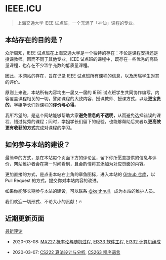# IEEE.ICU

> 上海交通大学 IEEE 试点班，一个充满了「神仙」课程的专业。

## 本站存在的目的是？

众所周知，IEEE 试点班在上海交通大学是一个独特的存在：不论是课程安排还是授课教师。因而不同于其他专业，IEEE 试点班的课程中，既存在一些优秀的高质量课程，也存在不少滥竽充数的低质量课程。

因此，本网站的存在，旨在记录 IEEE 试点班所有课程的信息，以及历届学生对其的评价。

原则上来说，本站所有内容均由一届又一届的 IEEE 试点班学生共同协作编写，内容覆盖课程相关的一切，譬如课程的大致内容、授课教师、授课方式，以及**更宝贵的**，学姐学长们对课程的**评价与心得**。

我所希望的，是这个网站能够帮助大家**避免信息的不透明**，从而避免选择错误的课程、错过优秀的课程；同时，学姐学长们留下的经验，也能够帮助后来者以**更高效更有收获的方式**完成对课程的学习。

## 如何参与本站的建设？

最简单的方式，是在本站每个页面下方的评论区，留下你所愿意提供的信息与评价，网站维护者会在第一时间看到，且会酌情将其添加为对应页面的内容。

更加直接的方式，是点击本站右上角的章鱼图标，进入本站的 [Github 仓库](https://github.com/keithnull/ieee.icu/)，以 Pull Request 的方式，提交你对本站内容的改进。

如果你能够长期参与本站的建设，可以联系 [@keithnull](https://github.com/keithnull/)，成为本站的维护人员。

我们欢迎一切形式、不论大小的贡献！🔥

## 近期更新页面

[最新评论](recent.md)

- 2020-03-08: [MA227 概率论与随机过程](/courses/grade-2/MA227), [EI333 软件工程](/courses/grade-2/EI333),  [EI332 计算机组成](/courses/grade-2/EI332)

- 2020-03-07: [CS222 算法设计与分析](/courses/grade-3/CS222), [CS263 程序语言](/courses/grade-2/CS263)

